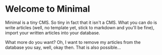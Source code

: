 # Welcome to Minimal

Minimal is a tiny CMS. So tiny in fact that it isn't a CMS. What you can do is
write articles (well, no template yet, stick to markdown and you'll be fine),
import your written articles into your database.

What more do you want?
Oh, I want to remove my articles from the database you say, well, okay then.
That is also possible...
